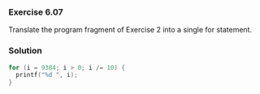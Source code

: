 ### Exercise 6.07
Translate the program fragment of Exercise 2 into a single for statement.

### Solution
```c
for (i = 9384; i > 0; i /= 10) {
  printf("%d ", i);
}
```
